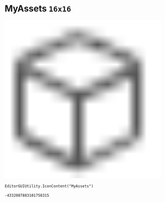 # MyAssets `16x16`
<img src="/img/MyAssets.png" width=512 height=512>

``` CSharp
EditorGUIUtility.IconContent("MyAssets")
```
```
-4332087883101758315
```

